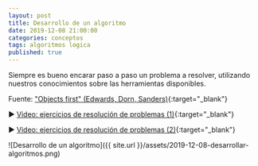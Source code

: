 ```yaml
---
layout: post
title: Desarrollo de un algoritmo
date: 2019-12-08 21:00:00
categories: conceptos
tags: algoritmos logica
published: true
---
```


Siempre es bueno encarar paso a paso un problema a resolver, utilizando nuestros conocimientos sobre las herramientas disponibles.

Fuente: ["Objects first" (Edwards, Dorn, Sanders)](http://sofia.cs.vt.edu/cs1114-ebooklet/){:target="_blank"}

▶️ [Video: ejercicios de resolución de problemas (1)](https://youtu.be/wv1VFXgZbV0){:target="_blank"}

▶️ [Video: ejercicios de resolución de problemas (2)](https://www.youtube.com/watch?v=DqXFtylWI10){:target="_blank"}

![Desarrollo de un algoritmo]({{ site.url }}/assets/2019-12-08-desarrollar-algoritmos.png)

